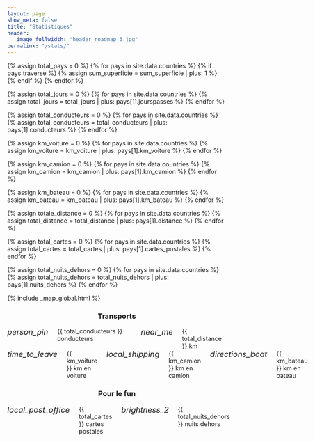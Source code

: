 ```yaml
---
layout: page
show_meta: false
title: "Statistiques"
header:
   image_fullwidth: "header_roadmap_3.jpg"
permalink: "/stats/"
---
```


<!-- Calculs -->
{% assign total_pays = 0 %}
{% for pays in site.data.countries %}
    {% if pays.traverse %}
    {% assign sum_superficie = sum_superficie | plus: 1 %}
    {% endif %}
{% endfor %}

{% assign total_jours = 0 %}
{% for pays in site.data.countries %}
    {% assign total_jours = total_jours | plus: pays[1].jourspasses %}
{% endfor %}

{% assign total_conducteurs = 0 %}
{% for pays in site.data.countries %}
    {% assign total_conducteurs = total_conducteurs | plus: pays[1].conducteurs %}
{% endfor %}


{% assign km_voiture = 0 %}
{% for pays in site.data.countries %}
    {% assign km_voiture = km_voiture | plus: pays[1].km_voiture %}
{% endfor %}

{% assign km_camion = 0 %}
{% for pays in site.data.countries %}
    {% assign km_camion = km_camion | plus: pays[1].km_camion %}
{% endfor %}

{% assign km_bateau = 0 %}
{% for pays in site.data.countries %}
    {% assign km_bateau = km_bateau | plus: pays[1].km_bateau %}
{% endfor %}

{% assign totale_distance = 0 %}
{% for pays in site.data.countries %}
    {% assign total_distance = total_distance | plus: pays[1].distance %}
{% endfor %}

{% assign total_cartes = 0 %}
{% for pays in site.data.countries %}
    {% assign total_cartes = total_cartes | plus: pays[1].cartes_postales %}
{% endfor %}

{% assign total_nuits_dehors = 0 %}
{% for pays in site.data.countries %}
    {% assign total_nuits_dehors = total_nuits_dehors | plus: pays[1].nuits_dehors %}
{% endfor %}

{% include _map_global.html %}

<!-- Rendu -->
<div class="panel">
  <div class="row">
    <center><h3>Transports</h3></center>
    <div class="medium-12 large-centered columns">
      <div class="medium-6 columns"><i class="material-icons" style="font-size:18px">person_pin</i> {{ total_conducteurs }} conducteurs</div>
      <div class="medium-6 columns"><i class="material-icons" style="font-size:18px">near_me</i> {{ total_distance }} km</div>
    </div>
    <div class="medium-12 large-centered columns">
      <div class="medium-4 columns"><i class="material-icons" style="font-size:18px">time_to_leave</i> {{ km_voiture }} km en voiture</div>
      <div class="medium-4 columns"><i class="material-icons" style="font-size:18px">local_shipping</i> {{ km_camion }} km en camion</div>
      <div class="medium-4 columns"><i class="material-icons" style="font-size:18px">directions_boat</i> {{ km_bateau }} km en bateau</div>
    </div>
  </div>
</div>
<div class="panel">    
  <div class="row">
    <center><h3>Pour le fun</h3></center>
    <div class="medium-12 large-centered columns">
      <div class="medium-4 columns"><i class="material-icons" style="font-size:18px">local_post_office</i> {{ total_cartes }} cartes postales</div>
      <div class="medium-4 columns"><i class="material-icons" style="font-size:18px">brightness_2</i> {{ total_nuits_dehors }} nuits dehors</div>
    </div>
  </div>
</div>

